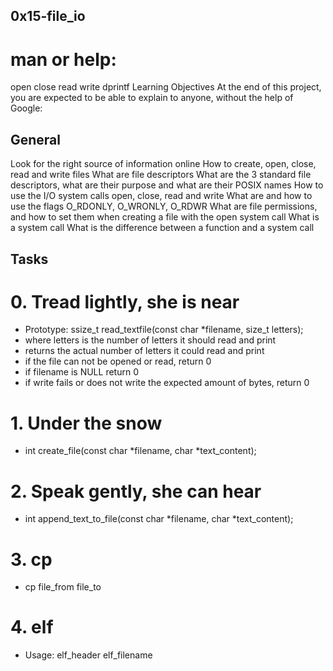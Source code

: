 ## 0x15-file_io

# man or help:

open
close
read
write
dprintf
Learning Objectives
At the end of this project, you are expected to be able to explain to anyone, without the help of Google:

## General
Look for the right source of information online
How to create, open, close, read and write files
What are file descriptors
What are the 3 standard file descriptors, what are their purpose and what are their POSIX names
How to use the I/O system calls open, close, read and write
What are and how to use the flags O_RDONLY, O_WRONLY, O_RDWR
What are file permissions, and how to set them when creating a file with the open system call
What is a system call
What is the difference between a function and a system call
## Tasks
 #  0. Tread lightly, she is near
   - Prototype: ssize_t read_textfile(const char *filename, size_t letters);
   - where letters is the number of letters it should read and print
   - returns the actual number of letters it could read and print
   - if the file can not be opened or read, return 0
   - if filename is NULL return 0
   - if write fails or does not write the expected amount of bytes, return 0
 # 1. Under the snow
  - int create_file(const char *filename, char *text_content);
 # 2. Speak gently, she can hear
  - int append_text_to_file(const char *filename, char *text_content);
 # 3. cp
  - cp file_from file_to
 # 4. elf
  - Usage: elf_header elf_filename
